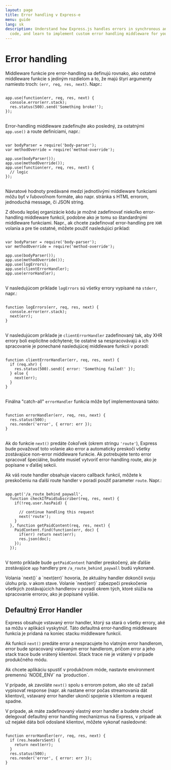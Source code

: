 ```yaml
---
layout: page
title: Error handling v Express-e
menu: guide
lang: sk
description: Understand how Express.js handles errors in synchronous and asynchronous
  code, and learn to implement custom error handling middleware for your applications.
---
```

<!---
 Copyright (c) 2016 StrongLoop, IBM, and Express Contributors
 License: MIT
-->

# Error handling

Middleware funkcie pre error-handling sa definujú rovnako, ako ostatné middleware funkcie s jediným rozdielom a to, že majú štyri argumenty namiesto troch:
`(err, req, res, next)`. Napr.:

<pre>
<code class="language-javascript" translate="no">
app.use(function(err, req, res, next) {
  console.error(err.stack);
  res.status(500).send('Something broke!');
});
</code>
</pre>

Error-handling middleware zadefinujte ako posledný, za ostatnými `app.use()` a route definíciami, napr.:

<pre>
<code class="language-javascript" translate="no">
var bodyParser = require('body-parser');
var methodOverride = require('method-override');

app.use(bodyParser());
app.use(methodOverride());
app.use(function(err, req, res, next) {
  // logic
});
</code>
</pre>

Návratové hodnoty predávané medzi jednotlivými middleware funkciami môžu byť v ľubovoľnom formáte, ako napr. stránka s HTML errorom, jednoduchá message, či JSON string.

Z dôvodu lepšej organizácie kódu je možné zadefinovať niekoľko error-handling middleware funkcií, podobne ako je tomu so štandardnými middleware funkciami.
Napr., ak chcete zadefinovať error-handling pre `XHR` volania a pre tie ostatné, môžete použiť nasledujúci príklad:

<pre>
<code class="language-javascript" translate="no">
var bodyParser = require('body-parser');
var methodOverride = require('method-override');

app.use(bodyParser());
app.use(methodOverride());
app.use(logErrors);
app.use(clientErrorHandler);
app.use(errorHandler);
</code>
</pre>

V nasledujúcom príklade `logErrors` sú všetky errory vypísané na `stderr`, napr.:

<pre>
<code class="language-javascript" translate="no">
function logErrors(err, req, res, next) {
  console.error(err.stack);
  next(err);
}
</code>
</pre>

V nasledujúcom príklade je `clientErrorHandler` zadefinovaný tak, aby XHR errory boli explicitne odchytené; tie ostatné sa nespracovávajú a ich spracovanie je ponechané nasledujúcej middleware funkcii v poradí:

<pre>
<code class="language-javascript" translate="no">
function clientErrorHandler(err, req, res, next) {
  if (req.xhr) {
    res.status(500).send({ error: 'Something failed!' });
  } else {
    next(err);
  }
}
</code>
</pre>

Finálna "catch-all" `errorHandler` funkcia môže byť implementovaná takto:

<pre>
<code class="language-javascript" translate="no">
function errorHandler(err, req, res, next) {
  res.status(500);
  res.render('error', { error: err });
}
</code>
</pre>

Ak do funkcie `next()` predáte čokoľvek (okrem stringu `'route'`), Express bude považovať toto volanie ako error a automaticky preskočí všetky zostávajúce non-error middleware funkcie. Ak potrebujete tento error spracovať špeciálne, budete musieť vytvoriť error-handling route, ako je popísane v ďalšej sekcii.

Ak váš route handler obsahuje viacero callback funkcií, môžete k preskočeniu na ďalší route handler v poradí použiť parameter `route`.  Napr.:

<pre>
<code class="language-javascript" translate="no">
app.get('/a_route_behind_paywall',
  function checkIfPaidSubscriber(req, res, next) {
    if(!req.user.hasPaid) {

      // continue handling this request
      next('route');
    }
  }, function getPaidContent(req, res, next) {
    PaidContent.find(function(err, doc) {
      if(err) return next(err);
      res.json(doc);
    });
  });
</code>
</pre>

V tomto príklade bude `getPaidContent` handler preskočený, ale ďalšie zostávajúce `app` handlery pre `/a_route_behind_paywall` budú vykonané.

<div class="doc-box doc-info" markdown="1">
Volania `next()` a `next(err)` hovoria, že aktuálny handler dokončil svoju úlohu príp. v akom stave. Volanie `next(err)` zabezpeči preskočenie všetkých zostávajúcich handlerov v poradí okrem tých, ktoré slúžia na spracovanie errorov, ako je popísané vyššie.
</div>

## Defaultný Error Handler

Express obsahuje vstavaný error handler, ktorý sa stará o všetky errory, aké sa môžu v aplikácii vyskytnúť. Táto defaultná error-handling middleware funkcia je pridaná na koniec stacku middleware funkcií.

Ak funkcii `next()` predáte error a nespracujete ho vlatným error handlerom, error bude spracovaný vstavaným error handlerom, pričom error a jeho stack trace bude vrátený klientovi. Stack trace nie je vrátený v prípade produkčného módu.

<div class="doc-box doc-info" markdown="1">
Ak chcete aplikáciu spustiť v produkčnom móde, nastavte environment premennú `NODE_ENV` na `production`.
</div>

V prípade, ak zavoláte `next()` spolu s errorom potom, ako ste už začali vypisovať response (napr. ak nastane error počas streamovania dát klientovi), vstavaný error handler ukončí spojenie s klientom a request spadne.

V prípade, ak máte zadefinovaný vlastný erorr handler a budete chcieť delegovať defaultný error handling mechanizmus na Express, v prípade ak už nejaké dáta boli odoslané klientovi, môžete vykonať nasledovné:

<pre>
<code class="language-javascript" translate="no">
function errorHandler(err, req, res, next) {
  if (res.headersSent) {
    return next(err);
  }
  res.status(500);
  res.render('error', { error: err });
}
</code>
</pre>
